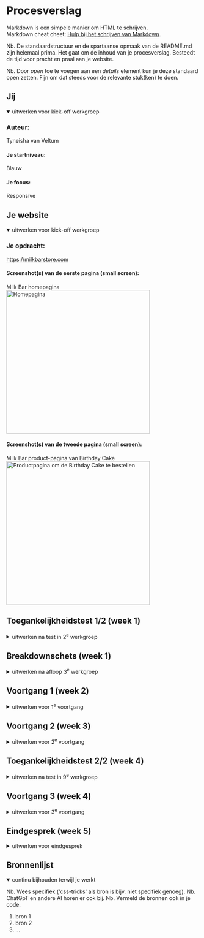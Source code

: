 # Procesverslag
Markdown is een simpele manier om HTML te schrijven.  
Markdown cheat cheet: [Hulp bij het schrijven van Markdown](https://github.com/adam-p/markdown-here/wiki/Markdown-Cheatsheet).

Nb. De standaardstructuur en de spartaanse opmaak van de README.md zijn helemaal prima. Het gaat om de inhoud van je procesverslag. Besteedt de tijd voor pracht en praal aan je website.

Nb. Door *open* toe te voegen aan een *details* element kun je deze standaard open zetten. Fijn om dat steeds voor de relevante stuk(ken) te doen.





## Jij

<details open>
  <summary>uitwerken voor kick-off werkgroep</summary>

  ### Auteur:
  Tyneisha van Veltum

  #### Je startniveau:
  Blauw

  #### Je focus:
  Responsive
 
</details>





## Je website

<details open>
  <summary>uitwerken voor kick-off werkgroep</summary>

  ### Je opdracht:
  https://milkbarstore.com

  #### Screenshot(s) van de eerste pagina (small screen): 
  Milk Bar homepagina
  <img src="images/Homepagina_Mobiel.png" width="375px" alt="Homepagina">

  #### Screenshot(s) van de tweede pagina (small screen):
  Milk Bar product-pagina van Birthday Cake
  <img src="images/Productpagina_Mobiel.png" width="375px" alt="Productpagina om de Birthday Cake te bestellen">
 
</details>



## Toegankelijkheidstest 1/2 (week 1)

<details>
  <summary>uitwerken na test in 2<sup>e</sup> werkgroep</summary>

  ### Bevindingen
  #### Bevindingen eerste toegankelijkheidstoets (09/09/25)
  ##### Content 

  Milk Bar maakt gebruik van simpele taal, maar zij maken wel veel gebruik van trendy termen. Zo proberen zij internet afkortingen te gebruiken zoals 'fam', in plaats van 'family', maar ook zinnen zoals: "cozy weatcher calls for cozy treats." Ze maken dan ook veel gebruik van metaforen die wellicht lastig kunnen zijn voor mensen die zich niet bewust zijn van internet-taal. 

  De buttons en links op de homepagina hebben soms beperkte informatie. Zo hebben ze een aantal "learn-more"-buttons en "order-now"-buttons. Zo heb ik deze twee vereisten een nee gegeven voor de eerste toegankelijkheidstoets. 

  ##### Global code 
  De HTML code is niet gevalideerd. De rode errors zijn onder andere van:

  - ID's die worden gedupliceerd in de code
  - Img's die geen alt-tekst hebben
  - CSS die geschreven is in de HTML

  Ook is er een "polite"-message wanneer de voice over wordt geactiveerd op de website. De website geeft dan aan dat als er feedback is voor de website, dat dit kan worden verstuurd naar het bedrijf. 
  <img src="images/toegankelijkheidtest_1/globalcode_img2.png" width="375px" alt="HTML Validator toont dat navigation een onnodige rol heeft in de nav">
  <img src="images/toegankelijkheidtest_1/globalcode_img3.png" width="375px" alt="HTML Validator toont dat img elementen geen alt teksten bevatten">
  <img src="images/toegankelijkheidtest_1/globalcode_img4.png" width="375px" alt="HTML Validator toont dat er geen space is tussen attributen">

  Elke webpagina krijgt een unieke titel.
  <img src="images/toegankelijkheidtest_1/globalcode_img5.png" width="375px" alt="HTML Validator toont aan dat de webpagina een passende titel heeft voor de pagina">

  Lang attribute wordt in de HTML geplaatst om de taal van de pagina aan te duiden. Verder is de viewport zoom niet uitgezet.
  <img src="images/toegankelijkheidtest_1/globalcode_img6.png" width="375px" alt="Lang attribuut wordt gebruikt om aan te geven dat het een Engelse pagina is">

  ##### Keyboard
  Er is een duidelijke visuele focus stijl voor interactieve elementen en er kan makkelijk worden genavigeerd door middel van de toetsenbord input. 

  Echter missen er wel nog een aantal visuele elementen op de webpagina om volledig toegankelijk te zijn:

  - Zo zijn er wel pijltjes zichtbaar bij de desktopversie van de carousels, maar niet op de mobiele versie. Dan verdwijnen de pijltjes en kan er alleen nog worden gescrold van links naar rechts. 
  - Na een H2 wordt er ook weer een H1 gebruikt.

  ##### Mobile and touch

  - De website kan op elke manier worden geroteerd;
  - Horizontale scrolling is nog steeds aanwezig op de mobiele versie en de visuele pijltjes (die wel aanwezig waren bij de desktop versie) zijn verwijderd;
  - De buttons en links zijn groot genoeg om geactiveerd te worden;
  - Er is niet genoeg ruimte tussen interactieve items en een scroll-gebied:
    - Afbeeldingen zijn namelijk ook klikbaar. Dit kan zorgen voor frustratie bij handtrillingen.
  <img src="images/toegankelijkheidtest_1/mobileandtouch_img1.png" width="375px" alt="pijltjes zijn verwijderd bij de mobiele versie in een carrousel">

  ##### Headings
  Er wordt op de webpagina's gebruik gemaakt van heading elementen om nieuwe content te introduceren. De indeling is soms wel verschillend. Zo kan er als eerste een afbeelding worden geplaatst en daarna de heading. 

  - Er is op de homepagina gebruik gemaakt van meer dan 1 H1
  - Er worden dus ook meerdere heading levels gebruikt. De H2's en H3's worden op de juiste manier geïmplementeerd, maar er is wel meerdere keren gebruik gemaakt van de H1 op de homepagina. Dit zorgt ervoor dat de hiërarchie niet meer klopt.
  <img src="images/toegankelijkheidtest_1/headings_img1.jpg" width="375px" alt="Overzicht van Headings op de homepagina">

  ##### Lists
  Voor list content wordt er gebruik gemaakt van divs. Voor de verschillende carrousel secties wordt er geen gebruik gemaakt van een ul selector, maar een div.
  <img src="images/toegankelijkheidtest_1/lists_img1.png" width="375px" alt="Code waarin de carrousel is gemaakt met een div in plaats van een ul">  

  ##### Images
  - De HTML Validator had al aangegeven dat er voor een een grote hoeveelheid img's geen alt-tekst is gemaakt. Ik had wel een aria-label gezien bij de hero-grid. Hier werd aangegeven dat er werd doorgelinkt naar de Collection-webpagina van de website.
  - Er wordt op de website geen gebruik gemaakt van complexe afbeeldingen, zoals grafieken of kaarten.

  ##### Media (Video and Audio)
  Aan het einde van de homepagina worden drie elementen in een section getoond die de community (social media) weergeven van Milk Bar. Er is ook een TikTok die automatisch afspeelt. Er is geen audio. De video kan niet worden gepauzeerd. In de video kan er geen audio worden aangezet en is er wel ondertiteling in de video aanwezig. Dit zou niet kunnen worden afgelezen door een voice over.

  ##### Controls
  De betekenis van de selectors:

  - <a> = navigeren naar een andere pagina, sectie, bestand of extern adres.
  - <button> = een actie uitvoeren binnen de huidige pagina.
  - <link> = metadata en externe bronnen koppelen (meestal in `<head>`).

  - Een <a> wordt gebruikt voor het navigeren naar een andere pagina binnen de website.
  - Het is visueel duidelijk dat een element een link is: de woorden in de <a> zijn kapitaal, dikgedrukt en het omvat zich in een kader in een andere kleur. Er is ook een hover aanwezig (dan wordt de <a> roze). 
  - Er wordt gebruik gemaakt van de :focus states, dit is 13 keer terug te vinden in de CSS van Milk Bar.
  - Er wordt geen gebruik gemaakt van een "skip link".
  - Aan het eind van de pagina wordt er gebruik gemaakt van social media posts, bij het drukken van deze elementen wordt een nieuwe tab geopend naar het social media profiel.
  <img src="images/toegankelijkheidtest_1/controls_img1.png" width="375px" alt="Code van een link">

  ##### Appearance
  - Er is geen gebruik gemaakt een dark mode.
    - Bij het klassiek omkeren van de kleuren zijn de teksten en de afbeeldingen nog goed te lezen en scannen.
  - Bij het aanzetten van verschillende kleurfilters, zijn de teksten en afbeeldingen nog goed te lezen en scannen. Ik heb de volgende kleurfilters uitgeprobeerd:
    - Grijstinten
    - Protanopie (rood-groenfilter)
    - Deuteranopie (groen-roodfilter)
    - Tritanopie (blauw-geelfilter)
    - Kleurtint
  - Er is een hoog contrast, bij gebruik van de Chrome extensie Accessible Web, heeft de homepagina een score gekregen van 87 van de 100. De punten die werden getoond waren de volgende:    
  - Het is mogelijk om de website teksten te vergroten naar 200%.

  <img src="images/toegankelijkheidtest_1/appearance_img1.png" width="375px" alt="Chrome extensie Accessible Web toont de resultaten van de homepagina">
  <img src="images/toegankelijkheidtest_1/appearance_img2.png" width="375px" alt="Chrome extensie Accessible Web geeft aan dat de pijlen (buttons) geen alt tekst hebben">
  <img src="images/toegankelijkheidtest_1/appearance_img3.png" width="375px" alt="Chrome extensie Accessible Web geeft aan dat het contrast in het social media element niet hoog genoeg is tussen de voorgrond en achtergrond">
  <img src="images/toegankelijkheidtest_1/appearance_img4.png" width="375px" alt="Chrome extensie Accessible Web geeft aan dat het scrollende carrousel in de social media sectie niet gebruikt kan worden met het toetsenbord">
  <img src="images/toegankelijkheidtest_1/appearance_img5.png" width="375px" alt="De tekst kan vergroot worden naar 200%">

  ##### Animation
  - De animaties op de website zijn subtiel en niet te heftig.
  - Er is geen backgound video aanwezig op de website.

  ##### Color contrast
  - Contrast tussen normal-sized text is hoog;
  - Contract voor large-sized test is hoog;
  - Contrast voor iconen is hoog;
  - Contrast van teksten boven afbeeldingen is hoog;
  - Er wordt geen gebruik gemaakt van ::selection.




</details>



## Breakdownschets (week 1)

<details>
  <summary>uitwerken na afloop 3<sup>e</sup> werkgroep</summary>

  ### de hele pagina: 
  <img src="readme-images/dummy-plaatje.jpg" width="375px" alt="breakdown van de hele pagina">

  ### dynamisch deel (bijv menu): 
  <img src="readme-images/dummy-plaatje.jpg" width="375px" alt="breakdown van een dynamisch deel">

  ### wellicht nog een dynamisch deel (bijv filter): 
  <img src="readme-images/dummy-plaatje.jpg" width="375px" alt="breakdown van nog een dynamisch deel">

</details>





## Voortgang 1 (week 2)

<details>
  <summary>uitwerken voor 1<sup>e</sup> voortgang</summary>

  ### Stand van zaken
  hier dit ging goed & dit was lastig (neem ook screenshots op van delen van je website en code)


  ### Agenda voor meeting
  samen met je groepje opstellen

  | student 1      | student 2          | student 3    | student 4        |
  | ---            | ---                | ---          | ---              |
  | dit bespreken  | en dit             | en ik dit    | en dan ik dat    |
  | en dat ook nog | dit als er tijd is | nog een punt | dit wil ik zeker |
  | ...            | ...                | ...          | ...              |


  ### Verslag van meeting
  hier na afloop snel de uitkomsten van de meeting vastleggen

  - punt 1
  - punt 2
  - nog een punt
  - ...

</details>





## Voortgang 2 (week 3)

<details>
  <summary>uitwerken voor 2<sup>e</sup> voortgang</summary>

  ### Stand van zaken
  hier dit ging goed & dit was lastig (neem ook screenshots op van delen van je website en code)


  ### Agenda voor meeting
  samen met je groepje opstellen

  | student 1      | student 2          | student 3    | student 4        |
  | ---            | ---                | ---          | ---              |
  | dit bespreken  | en dit             | en ik dit    | en dan ik dat    |
  | en dat ook nog | dit als er tijd is | nog een punt | dit wil ik zeker |
  | ...            | ...                | ...          | ...              |


  ### Verslag van meeting
  hier na afloop snel de uitkomsten van de meeting vastleggen

  - punt 1
  - punt 2
  - nog een punt
- ...

</details>





## Toegankelijkheidstest 2/2 (week 4)

<details>
  <summary>uitwerken na test in 9<sup>e</sup> werkgroep</summary>

  ### Bevindingen
  Lijst met je bevindingen die in de test naar voren kwamen (geef ook aan wat er verbeterd is):

</details>





## Voortgang 3 (week 4)

<details>
  <summary>uitwerken voor 3<sup>e</sup> voortgang</summary>

  ### Stand van zaken
  hier dit ging goed & dit was lastig (neem ook screenshots op van delen van je website en code)


  ### Agenda voor meeting
  samen met je groepje opstellen

  | student 1      | student 2          | student 3    | student 4        |
  | ---            | ---                | ---          | ---              |
  | dit bespreken  | en dit             | en ik dit    | en dan ik dat    |
  | en dat ook nog | dit als er tijd is | nog een punt | dit wil ik zeker |
  | ...            | ...                | ...          | ...              |


  ### Verslag van meeting
  hier na afloop snel de uitkomsten van de meeting vastleggen

  - punt 1
  - punt 2
  - nog een punt
  - ...

</details>





## Eindgesprek (week 5)

<details>
  <summary>uitwerken voor eindgesprek</summary>

  ### Je uitkomst - karakteristiek screenshots:
  <img src="readme-images/dummy-plaatje.jpg" width="375px" alt="uitomst opdracht 1">


  ### Dit ging goed/Heb ik geleerd: 
  Korte omschrijving met plaatjes

  <img src="readme-images/dummy-plaatje.jpg" width="375px" alt="top">


  ### Dit was lastig/Is niet gelukt:
  Korte omschrijving met plaatjes

  <img src="readme-images/dummy-plaatje.jpg" width="375px" alt="bummer">
</details>





## Bronnenlijst

<details open>
  <summary>continu bijhouden terwijl je werkt</summary>

  Nb. Wees specifiek ('css-tricks' als bron is bijv. niet specifiek genoeg). 
  Nb. ChatGpT en andere AI horen er ook bij.
  Nb. Vermeld de bronnen ook in je code.

  1. bron 1
  2. bron 2
  3. ...

</details>